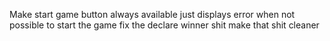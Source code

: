 Make start game button always available just displays error when not possible to start the game
fix the declare winner shit
make that shit cleaner